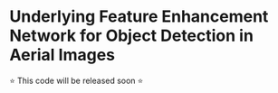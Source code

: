 # Underlying Feature Enhancement Network for Object Detection in Aerial Images

⭐ This code will be released soon ⭐ 
